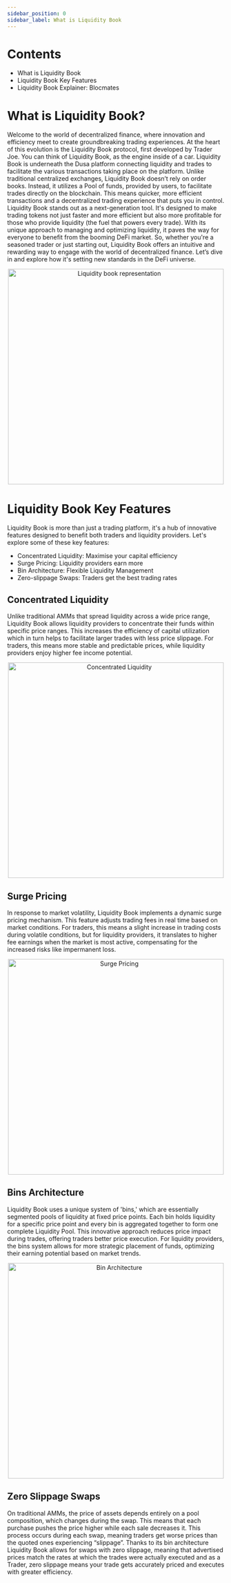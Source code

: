 ```yaml
---
sidebar_position: 0
sidebar_label: What is Liquidity Book
---
```


# Contents
- What is Liquidity Book
- Liquidity Book Key Features
- Liquidity Book Explainer: Blocmates

# What is Liquidity Book?
Welcome to the world of decentralized finance, where innovation and efficiency meet to create groundbreaking trading experiences. At the heart of this evolution is the Liquidity Book protocol, first developed by Trader Joe.
You can think of Liquidity Book, as the engine inside of a car. Liquidity Book is underneath the Dusa platform connecting liquidity and trades to facilitate the various transactions taking place on the platform. Unlike traditional centralized exchanges, Liquidity Book doesn’t rely on order books. Instead, it utilizes a Pool of funds, provided by users, to facilitate trades directly on the blockchain. This means quicker, more efficient transactions and a decentralized trading experience that puts you in control.
Liquidity Book stands out as a next-generation tool. It's designed to make trading tokens not just faster and more efficient but also more profitable for those who provide liquidity (the fuel that powers every trade). With its unique approach to managing and optimizing liquidity, it paves the way for everyone to benefit from the booming DeFi market.
So, whether you're a seasoned trader or just starting out, Liquidity Book offers an intuitive and rewarding way to engage with the world of decentralized finance. Let’s dive in and explore how it's setting new standards in the DeFi universe.

<p align="center">
  <img src="/img/currentPrice.gif" alt="Liquidity book representation" width="500px" />
</p>

# Liquidity Book Key Features
Liquidity Book is more than just a trading platform, it's a hub of innovative features designed to benefit both traders and liquidity providers. Let's explore some of these key features:
- Concentrated Liquidity: Maximise your capital efficiency
- Surge Pricing: Liquidity providers earn more
- Bin Architecture: Flexible Liquidity Management
- Zero-slippage Swaps: Traders get the best trading rates

## Concentrated Liquidity
Unlike traditional AMMs that spread liquidity across a wide price range, Liquidity Book allows liquidity providers to concentrate their funds within specific price ranges. This increases the efficiency of capital utilization which in turn helps to facilitate larger trades with less price slippage. For traders, this means more stable and predictable prices, while liquidity providers enjoy higher fee income potential.
​
<p align="center">
  <img src="/img/concentratedLiquidity.png" alt="Concentrated Liquidity" width="500px" />
</p>

## Surge Pricing
In response to market volatility, Liquidity Book implements a dynamic surge pricing mechanism. This feature adjusts trading fees in real time based on market conditions. For traders, this means a slight increase in trading costs during volatile conditions, but for liquidity providers, it translates to higher fee earnings when the market is most active, compensating for the increased risks like impermanent loss.

<p align="center">
  <img src="/img/surgePricing.png" alt="Surge Pricing" width="500px" />
</p>

## Bins Architecture
Liquidity Book uses a unique system of 'bins,' which are essentially segmented pools of liquidity at fixed price points. Each bin holds liquidity for a specific price point and every bin is aggregated together to form one complete Liquidity Pool. This innovative approach reduces price impact during trades, offering traders better price execution. For liquidity providers, the bins system allows for more strategic placement of funds, optimizing their earning potential based on market trends.

<p align="center">
  <img src="/img/binArchitecture.png" alt="Bin Architecture" width="500px" />
</p>

## Zero Slippage Swaps
On traditional AMMs, the price of assets depends entirely on a pool composition, which changes during the swap. This means that each purchase pushes the price higher while each sale decreases it. This process occurs during each swap, meaning traders get worse prices than the quoted ones experiencing “slippage”. Thanks to its bin architecture Liquidity Book allows for swaps with zero slippage, meaning that advertised prices match the rates at which the trades were actually executed and as a Trader, zero slippage means your trade gets accurately priced and executes with greater efficiency.

